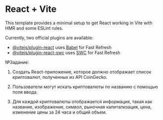 # React + Vite

This template provides a minimal setup to get React working in Vite with HMR and some ESLint rules.

Currently, two official plugins are available:

- [@vitejs/plugin-react](https://github.com/vitejs/vite-plugin-react/blob/main/packages/plugin-react/README.md) uses [Babel](https://babeljs.io/) for Fast Refresh
- [@vitejs/plugin-react-swc](https://github.com/vitejs/vite-plugin-react-swc) uses [SWC](https://swc.rs/) for Fast Refresh

№Задание:

1. Создать React-приложение, которое должно отображает список криптовалют, полученных из API CoinGecko.

2. Пользователи могут искать криптовалюты по названию с помощью поля ввода.

3. Для каждой криптовалюты отображается информация, такая как название, изображение, символ, рыночная капитализация, цена, изменение цены за 24 часа и общий объем.
